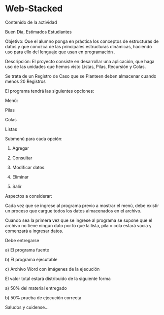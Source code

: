 # Web-Stacked

Contenido de la actividad



Buen Día, Estimados Estudiantes

Objetivo: Que el alumno ponga en práctica los conceptos de estructuras de datos y que conozca  de las principales estructuras dinámicas, haciendo uso para ello del lenguaje que usan en programación .

Descripción: El proyecto consiste en desarrollar una aplicación, que haga uso de las unidades que hemos visto Listas, Pilas, Recursión y Colas.

Se trata de un Registro de Caso que se Planteen deben almacenar cuando menos 20 Registros

El programa tendrá las siguientes opciones:

Menú:

Pilas

Colas

Listas

 

Submenú para cada opción:

1. Agregar

2. Consultar

3. Modificar datos

4. Eliminar

5. Salir

Aspectos a considerar:

Cada vez que se ingrese al programa previo a mostrar el menú, debe existir un proceso que cargue todos los datos almacenados en el archivo.

Cuando sea la primera vez que se ingrese al programa se supone que el archivo no tiene ningún dato por lo que la lista, pila o cola estará vacía y comenzará a ingresar datos.

Debe entregarse

a) El programa fuente

b) El programa ejecutable

c) Archivo Word con imágenes de la ejecución

El valor total estará distribuido de la siguiente forma

a) 50% del material entregado

b) 50% prueba de ejecución correcta



Saludos y cuidense...
